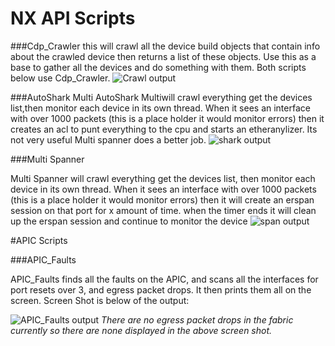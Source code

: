 # NX API Scripts


###Cdp_Crawler
this will crawl all the device build objects that contain info about the crawled device then returns a list of these objects. Use this as a base to gather all the devices and do something with them. Both scripts below use Cdp_Crawler.
![Crawl output](http://i.imgur.com/Fll5ZJE.png "Crawl output")

###AutoShark Multi
AutoShark Multiwill crawl everything get the devices list,then monitor each device in its own thread. When it sees an interface with over 1000 packets (this is a place holder it would monitor errors) then it creates an acl to punt everything to the cpu and starts an etheranylizer. Its not very useful Multi spanner does a better job.
![shark output](http://i.imgur.com/eb9Rb5o.png "shark output")

###Multi Spanner

Multi Spanner will crawl everything get the devices list, then monitor each device in its own thread. When it sees an interface with over 1000 packets (this is a place holder it would monitor errors) then it will create an erspan session on that port for x amount of time. when the timer ends it will clean up the erspan session and continue to monitor the device
![span output](http://i.imgur.com/o07GepF.png "span output")

#APIC Scripts

###APIC_Faults

APIC_Faults finds all the faults on the APIC, and scans all the interfaces for port resets over 3, and egress packet drops. It then prints them all on the screen. Screen Shot is below of the output:

![APIC_Faults output](http://i.imgur.com/JyDjJGH.png "APIC_Faults output")
*There are no egress packet drops in the fabric currently so there are none displayed in the above screen shot.*

